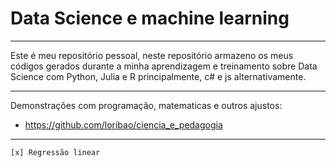 # Data Science e machine learning

<hr>

Este é meu repositório pessoal, neste repositório armazeno os meus códigos gerados durante a minha aprendizagem e treinamento sobre Data Science com Python, Julia e R principalmente, c# e js alternativamente.


<hr>

Demonstrações com programação, matematicas e outros ajustos: 
- https://github.com/loribao/ciencia_e_pedagogia 

<hr>

    [x] Regressão linear
    
